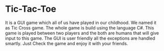 # Tic-Tac-Toe
It is a GUI game which all of us have played in our childhood. We named it as Tic Cross game. The whole game is build using the language C#. This game is played between two players and the both are humans that will give input to this game. The GUI is user friendly all the exceptions are handled smartly. Just Check the game and enjoy it with your friends. 

